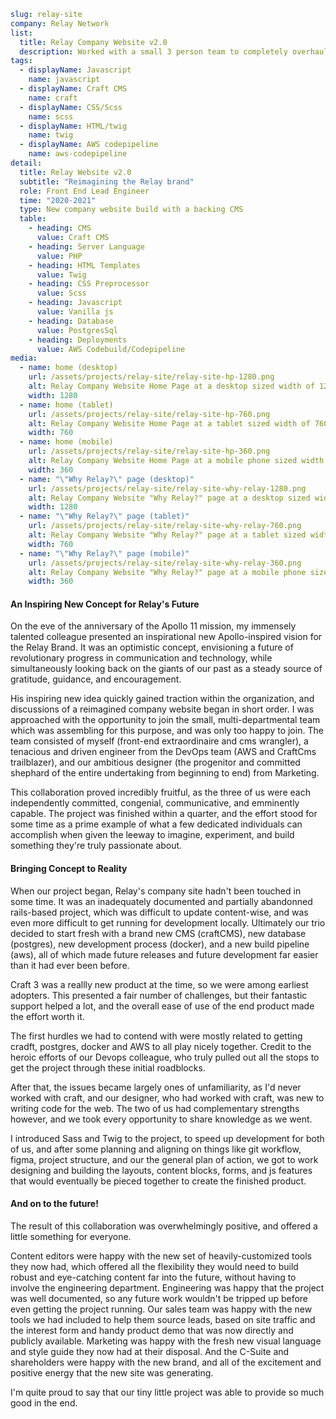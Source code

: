 ```yml
slug: relay-site
company: Relay Network
list:
  title: Relay Company Website v2.0
  description: Worked with a small 3 person team to completely overhaul Relay's old company site.  We gave it a fresh and beautiful new design, new branding, and made it far easier for marketing to develop content for it going forward.
tags:
  - displayName: Javascript
    name: javascript
  - displayName: Craft CMS
    name: craft
  - displayName: CSS/Scss
    name: scss
  - displayName: HTML/twig
    name: twig
  - displayName: AWS codepipeline
    name: aws-codepipeline
detail:
  title: Relay Website v2.0
  subtitle: "Reimagining the Relay brand"
  role: Front End Lead Engineer
  time: "2020-2021"
  type: New company website build with a backing CMS
  table:
    - heading: CMS
      value: Craft CMS
    - heading: Server Language
      value: PHP
    - heading: HTML Templates
      value: Twig
    - heading: CSS Preprocessor
      value: Scss
    - heading: Javascript
      value: Vanilla js
    - heading: Database
      value: PostgresSql
    - heading: Deployments
      value: AWS Codebuild/Codepipeline
media:
  - name: home (desktop)
    url: /assets/projects/relay-site/relay-site-hp-1280.png
    alt: Relay Company Website Home Page at a desktop sized width of 1280px
    width: 1280
  - name: home (tablet)
    url: /assets/projects/relay-site/relay-site-hp-760.png
    alt: Relay Company Website Home Page at a tablet sized width of 760px
    width: 760
  - name: home (mobile)
    url: /assets/projects/relay-site/relay-site-hp-360.png
    alt: Relay Company Website Home Page at a mobile phone sized width of 360px
    width: 360
  - name: "\"Why Relay?\" page (desktop)"
    url: /assets/projects/relay-site/relay-site-why-relay-1280.png
    alt: Relay Company Website "Why Relay?" page at a desktop sized width of 1280px
    width: 1280
  - name: "\"Why Relay?\" page (tablet)"
    url: /assets/projects/relay-site/relay-site-why-relay-760.png
    alt: Relay Company Website "Why Relay?" page at a tablet sized width of 760px
    width: 760
  - name: "\"Why Relay?\" page (mobile)"
    url: /assets/projects/relay-site/relay-site-why-relay-360.png
    alt: Relay Company Website "Why Relay?" page at a mobile phone sized width of 360px
    width: 360
```

#### An Inspiring New Concept for Relay's Future

On the eve of the anniversary of the Apollo 11 mission, my immensely talented colleague presented an inspirational new Apollo-inspired vision for the Relay Brand.  It was an optimistic concept, envisioning a future of revolutionary progress in communication and technology, while simultaneously looking back on the giants of our past as a steady source of gratitude, guidance, and encouragement.

His inspiring new idea quickly gained traction within the organization, and discussions of a reimagined company website began in short order.  I was approached with the opportunity to join the small, multi-departmental team which was assembling for this purpose, and was only too happy to join.  The team consisted of myself (front-end extraordinaire and cms wrangler), a tenacious and driven engineer from the DevOps team (AWS and CraftCms trailblazer), and our ambitious designer (the progenitor and committed shephard of the entire undertaking from beginning to end) from Marketing.

This collaboration proved incredibly fruitful, as the three of us were each independently committed, congenial, communicative, and emminently capable.  The project was finished within a quarter, and the effort stood for some time as a prime example of what a few dedicated individuals can accomplish when given the leeway to imagine, experiment, and build something they're truly passionate about.

<SLIDER>

#### Bringing Concept to Reality

When our project began, Relay's company site hadn't been touched in some time.  It was an inadequately documented and partially abandonned rails-based project, which was difficult to update content-wise, and was even more difficult to get running for development locally.  Ultimately our trio decided to start fresh with a brand new CMS (craftCMS), new database (postgres), new development process (docker), and a new build pipeline (aws), all of which made future releases and future development far easier than it had ever been before.

Craft 3 was a reallly new product at the time, so we were among earliest adopters.  This presented a fair number of challenges, but their fantastic support helped a lot, and the overall ease of use of the end product made the effort worth it.

The first hurdles we had to contend with were mostly related to getting cradft, postgres, docker and AWS to all play nicely together.  Credit to the heroic efforts of our Devops colleague, who truly pulled out all the stops to get the project through these initial roadblocks.

After that, the issues became largely ones of unfamiliarity, as I'd never worked with craft, and our designer, who had worked with craft, was new to writing code for the web.  The two of us had complementary strengths however, and we took every opportunity to share knowledge as we went.

I introduced Sass and Twig to the project, to speed up development for both of us, and after some planning and aligning on things like git workflow, figma, project structure, and our the general plan of action, we got to work designing and building the layouts, content blocks, forms, and js features that would eventually be pieced together to create the finished product.

#### And on to the future!

The result of this collaboration was overwhelmingly positive, and offered a little something for everyone.

Content editors were happy with the new set of  heavily-customized tools they now had, which offered all the flexibility they would need to build robust and eye-catching content far into the future, without having to involve the engineering department.  Engineering was happy that the project was well documented, so any future work wouldn't be tripped up before even getting the project running.  Our sales team was happy with the new tools we had included to help them source leads, based on site traffic and the interest form and handy product demo that was now directly and publicly available.  Marketing was happy with the fresh new visual language and style guide they now had at their disposal.  And the C-Suite and shareholders were happy with the new brand, and all of the excitement and positive energy that the new site was generating.

I'm quite proud to say that our tiny little project was able to provide so much good in the end.


